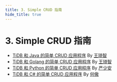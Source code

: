 ```yaml
---
title: 3. Simple CRUD 指南
hide_title: true
---
```


# 3. Simple CRUD 指南

- [TiDB 和 Java 的简单 CRUD 应用程序](1-sample-application-java.md) By [王琦智](https://github.com/Icemap)
- [TiDB 和 Golang 的简单 CRUD 应用程序](2-sample-application-golang.md) By [王琦智](https://github.com/Icemap)
- [TiDB 和 Python 的简单 CRUD 应用程序](3-sample-application-python.md) By [严少安](https://tidb.net/u/ShawnYan/post/all)
- [TiDB 和 C# 的简单 CRUD 应用程序](4-sample-application-csharp.md) By [何傲](https://asktug.com/u/hey-hoho/summary)
